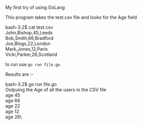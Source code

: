 My first try of using GoLang 

This program takes the test.csv file and looks for the Age field

bash-3.2$ cat test.csv\
John,Bishop,45,Leeds\
Bob,Smith,66,Bradford\
Joe,Blogs,22,London\
Mark,Jones,12,Paris\
Vicki,Parker,26,Scotland

to run use `go run file.go`

Results are :- 

bash-3.2$ go run file.go\
Outpuing the Age of all the users in the CSV file\
age 45\
age 66\
age 22\
age 12\
age 26\
